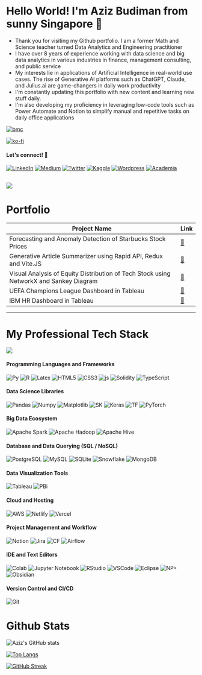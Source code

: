 # Hello World! I'm Aziz Budiman from sunny Singapore 👋

* Thank you for visiting my Github portfolio. I am a former Math and Science teacher turned Data Analytics and Engineering practitioner 
* I have over 8 years of experience working with data science and big data analytics in various industries in finance, management consulting, and public service
* My interests lie in applications of Artificial Intelligence in real-world use cases. The rise of Generative AI platforms such as ChatGPT, Claude, and Julius.ai are game-changers in daily work productivity
* I'm constantly updating this portfolio with new content and learning new stuff daily.
* I'm also developing my proficiency in leveraging low-code tools such as Power Automate and Notion to simplify manual and repetitive tasks on daily office applications

[![bmc](https://img.shields.io/badge/Buy_Me_A_Coffee-FFDD00?style=for-the-badge&logo=buy-me-a-coffee&logoColor=black)](http://www.buymeacoffee.com/azizbudiman)

[![ko-fi](https://ko-fi.com/img/githubbutton_sm.svg)](https://ko-fi.com/X8X6LSCO4)

#### Let's connect! 🤝
[![LinkedIn](https://img.shields.io/badge/LinkedIn-0077B5?style=for-the-badge&logo=linkedin&logoColor=white)](https://www.linkedin.com/in/azizbudiman/)
[![Medium](https://img.shields.io/badge/Medium-12100E?style=for-the-badge&logo=medium&logoColor=white)](http://www.medium.com/@azizbudiman)
[![Twitter](https://img.shields.io/badge/Twitter-1DA1F2?style=for-the-badge&logo=twitter&logoColor=white)](http://www.twitter.com/sigmaindata)
[![Kaggle](https://img.shields.io/badge/Kaggle-20BEFF?style=for-the-badge&logo=Kaggle&logoColor=white)](http://www.kaggle.com/skyzizou86/)
[![Wordpress](https://img.shields.io/badge/Wordpress-21759B?style=for-the-badge&logo=wordpress&logoColor=white)](http://echoesofalgebra.wordpress.com)
[![Academia](https://img.shields.io/badge/Academia-fff?style=for-the-badge&logo=academia&logoColor=black)](https://suss-sg.academia.edu/azizbudiman)

![](https://komarev.com/ghpvc/?username=aziz0519)
---
# Portfolio

| Project Name | Link |
| ------ | ---- |
| Forecasting and Anomaly Detection of Starbucks Stock Prices |  [🔗](https://medium.com/data-and-beyond/forecasting-anomaly-detection-of-starbucks-stock-prices-using-tensorflow-and-adtk-8b8cdafc66d6)  |
| Generative Article Summarizer using Rapid API, Redux and Vite.JS | [🔗](https://azizbudiman-ai-summarizer.netlify.app/) |
| Visual Analysis of Equity Distribution of Tech Stock using NetworkX and Sankey Diagram | [🔗](https://medium.com/data-and-beyond/visual-analysis-of-djia-equity-index-distribution-using-networkx-and-sankey-diagram-1b44d6022d) |
| UEFA Champions League Dashboard in Tableau | [🔗](https://public.tableau.com/app/profile/azizbk1919/viz/UEFAChampionsLeagueDashboard_16892291463720/Dashboard1) |
| IBM HR Dashboard in Tableau | [🔗](https://public.tableau.com/app/profile/azizbk1919/viz/HRDashboard2_15933573880420/Overview) |



---
# My Professional Tech Stack

![](https://github.com/aziz0519/Badges/deep-learning-specialization.png)


#### Programming Languages and Frameworks
![Py](https://img.shields.io/badge/Python-14354C?style=for-the-badge&logo=python&logoColor=white)
![R](https://img.shields.io/badge/R-276DC3?style=for-the-badge&logo=r&logoColor=white)
![Latex](https://img.shields.io/badge/LaTeX-47A141?style=for-the-badge&logo=LaTeX&logoColor=white)
![HTML5](https://img.shields.io/badge/html5-%23E34F26.svg?style=for-the-badge&logo=html5&logoColor=white)
![CSS3](https://img.shields.io/badge/css3-%231572B6.svg?style=for-the-badge&logo=css3&logoColor=white)
![js](https://img.shields.io/badge/JavaScript-F7DF1E?style=for-the-badge&logo=JavaScript&logoColor=white)
![Solidity](https://img.shields.io/badge/Solidity-%23363636.svg?style=for-the-badge&logo=solidity&logoColor=white)
![TypeScript](https://img.shields.io/badge/typescript-%23007ACC.svg?style=for-the-badge&logo=typescript&logoColor=white)

#### Data Science Libraries
![Pandas](https://img.shields.io/badge/Pandas-2C2D72?style=for-the-badge&logo=pandas&logoColor=white)
![Numpy](https://img.shields.io/badge/Numpy-777BB4?style=for-the-badge&logo=numpy&logoColor=white)
![Matplotlib](https://img.shields.io/badge/Matplotlib-%23ffffff.svg?style=for-the-badge&logo=Matplotlib&logoColor=black)
![SK](https://img.shields.io/badge/scikit_learn-F7931E?style=for-the-badge&logo=scikit-learn&logoColor=white)
![Keras](https://img.shields.io/badge/Keras-%23D00000.svg?style=for-the-badge&logo=Keras&logoColor=white)
![TF](https://img.shields.io/badge/TensorFlow-FF6F00?style=for-the-badge&logo=tensorflow&logoColor=white)
![PyTorch](https://img.shields.io/badge/PyTorch-%23EE4C2C.svg?style=for-the-badge&logo=PyTorch&logoColor=white)

#### Big Data Ecosystem
![Apache Spark](https://img.shields.io/badge/Apache%20Spark-FDEE21?style=for-the-badge&logo=apachespark&logoColor=black)
![Apache Hadoop](https://img.shields.io/badge/Apache%20Hadoop-66CCFF?style=for-the-badge&logo=apachehadoop&logoColor=black)
![Apache Hive](https://img.shields.io/badge/Apache%20Hive-FDEE21?style=for-the-badge&logo=apachehive&logoColor=black)

#### Database and Data Querying (SQL / NoSQL)
![PostgreSQL](https://img.shields.io/badge/PostgreSQL-316192?style=for-the-badge&logo=postgresql&logoColor=white)
![MySQL](https://img.shields.io/badge/MySQL-005C84?style=for-the-badge&logo=mysql&logoColor=white)
![SQLite](https://img.shields.io/badge/SQLite-07405E?style=for-the-badge&logo=sqlite&logoColor=white)
![Snowflake](https://img.shields.io/badge/snowflake-%2329B5E8.svg?style=for-the-badge&logo=snowflake&logoColor=white)
![MongoDB](https://img.shields.io/badge/MongoDB-4EA94B?style=for-the-badge&logo=mongodb&logoColor=white)

#### Data Visualization Tools
![Tableau](https://img.shields.io/badge/Tableau-E97627?style=for-the-badge&logo=Tableau&logoColor=white)
![PBi](https://img.shields.io/badge/PowerBI-F2C811?style=for-the-badge&logo=Power%20BI&logoColor=white)

#### Cloud and Hosting
![AWS](https://img.shields.io/badge/AWS-%23FF9900.svg?style=for-the-badge&logo=amazon-aws&logoColor=white)
![Netlify](https://img.shields.io/badge/netlify-%23000000.svg?style=for-the-badge&logo=netlify&logoColor=#00C7B7)
![Vercel](https://img.shields.io/badge/vercel-%23000000.svg?style=for-the-badge&logo=vercel&logoColor=white)

#### Project Management and Workflow
![Notion](https://img.shields.io/badge/Notion-%23000000.svg?style=for-the-badge&logo=notion&logoColor=white)
![Jira](https://img.shields.io/badge/Jira-0052CC?style=for-the-badge&logo=Jira&logoColor=white)
![CF](https://img.shields.io/badge/confluence-%23172BF4.svg?style=for-the-badge&logo=confluence&logoColor=white)
![Airflow](https://img.shields.io/badge/Airflow-017CEE?style=for-the-badge&logo=Apache%20Airflow&logoColor=white)

#### IDE and Text Editors
![Colab](https://img.shields.io/badge/Colab-F9AB00?style=for-the-badge&logo=googlecolab&color=525252)
![Jupyter Notebook](https://img.shields.io/badge/jupyter-%23FA0F00.svg?style=for-the-badge&logo=jupyter&logoColor=white)
![RStudio](https://img.shields.io/badge/RStudio-75AADB?style=for-the-badge&logo=RStudio&logoColor=white)
![VSCode](https://img.shields.io/badge/Visual_Studio_Code-0078D4?style=for-the-badge&logo=visual%20studio%20code&logoColor=white)
![Eclipse](https://img.shields.io/badge/Eclipse-2C2255?style=for-the-badge&logo=eclipse&logoColor=white)
![NP+](https://img.shields.io/badge/Notepad++-90E59A.svg?style=for-the-badge&logo=notepad%2B%2B&logoColor=black)
![Obsidian](https://img.shields.io/badge/Obsidian-%23483699.svg?style=for-the-badge&logo=obsidian&logoColor=white)

#### Version Control and CI/CD
![Git](https://img.shields.io/badge/GIT-E44C30?style=for-the-badge&logo=git&logoColor=white)

# Github Stats
![Aziz's GitHub stats](https://github-readme-stats.vercel.app/api?username=aziz0519&show_icons=true&theme=tokyonight)

[![Top Langs](https://github-readme-stats.vercel.app/api/top-langs/?username=aziz0519&layout=donut&theme=tokyonight)](https://github.com/aziz0519/github-readme-stats)

[![GitHub Streak](https://streak-stats.demolab.com/?user=aziz0519&theme=tokyonight)](https://git.io/streak-stats)
